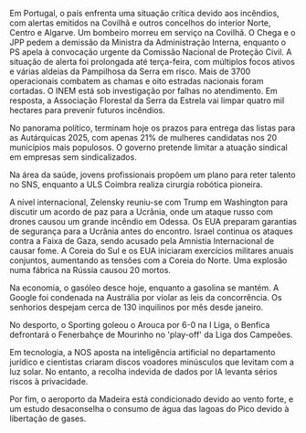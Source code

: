 Em Portugal, o país enfrenta uma situação crítica devido aos incêndios, com alertas emitidos na Covilhã e outros concelhos do interior Norte, Centro e Algarve. Um bombeiro morreu em serviço na Covilhã. O Chega e o JPP pedem a demissão da Ministra da Administração Interna, enquanto o PS apela à convocação urgente da Comissão Nacional de Proteção Civil. A situação de alerta foi prolongada até terça-feira, com múltiplos focos ativos e várias aldeias da Pampilhosa da Serra em risco. Mais de 3700 operacionais combatem as chamas e oito estradas nacionais foram cortadas. O INEM está sob investigação por falhas no atendimento. Em resposta, a Associação Florestal da Serra da Estrela vai limpar quatro mil hectares para prevenir futuros incêndios.

No panorama político, terminam hoje os prazos para entrega das listas para as Autárquicas 2025, com apenas 21% de mulheres candidatas nos 20 municípios mais populosos. O governo pretende limitar a atuação sindical em empresas sem sindicalizados.

Na área da saúde, jovens profissionais propõem um plano para reter talento no SNS, enquanto a ULS Coimbra realiza cirurgia robótica pioneira.

A nível internacional, Zelensky reuniu-se com Trump em Washington para discutir um acordo de paz para a Ucrânia, onde um ataque russo com drones causou um grande incêndio em Odessa. Os EUA preparam garantias de segurança para a Ucrânia antes do encontro. Israel continua os ataques contra a Faixa de Gaza, sendo acusado pela Amnistia Internacional de causar fome. A Coreia do Sul e os EUA iniciaram exercícios militares anuais conjuntos, aumentando as tensões com a Coreia do Norte. Uma explosão numa fábrica na Rússia causou 20 mortos.

Na economia, o gasóleo desce hoje, enquanto a gasolina se mantém. A Google foi condenada na Austrália por violar as leis da concorrência. Os senhorios despejam cerca de 130 inquilinos por mês desde janeiro.

No desporto, o Sporting goleou o Arouca por 6-0 na I Liga, o Benfica defrontará o Fenerbahçe de Mourinho no 'play-off' da Liga dos Campeões.

Em tecnologia, a NOS aposta na inteligência artificial no departamento jurídico e cientistas criaram discos voadores minúsculos que levitam com a luz solar. No entanto, a recolha indevida de dados por IA levanta sérios riscos à privacidade.

Por fim, o aeroporto da Madeira está condicionado devido ao vento forte, e um estudo desaconselha o consumo de água das lagoas do Pico devido à libertação de gases.